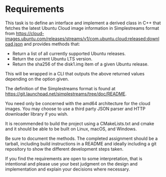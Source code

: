 # Requirements

This task is to define an interface and implement a derived class in C++ that fetches the latest Ubuntu Cloud image information in Simplestreams format from https://cloud-images.ubuntu.com/releases/streams/v1/com.ubuntu.cloud:released:download.json and provides methods that:

- Return a list of all currently supported Ubuntu releases.
- Return the current Ubuntu LTS version.
- Return the sha256 of the disk1.img item of a given Ubuntu release.

This will be wrapped in a CLI that outputs the above returned values depending on the option given.

The definition of the Simplestreams format is found at https://git.launchpad.net/simplestreams/tree/doc/README.

You need only be concerned with the amd64 architecture for the cloud images. You may choose to use a third party JSON parser and HTTP downloader library if you wish.

It is recommended to build the project using a CMakeLists.txt and cmake and it should be able to be built on Linux, macOS, and Windows.

Be sure to document the methods. The completed assignment should be a tarball, including build instructions in a README and ideally including a git repository to show the different development steps taken.

If you find the requirements are open to some interpretation, that is intentional and please use your best judgment on the design and implementation and explain your decisions where necessary.
